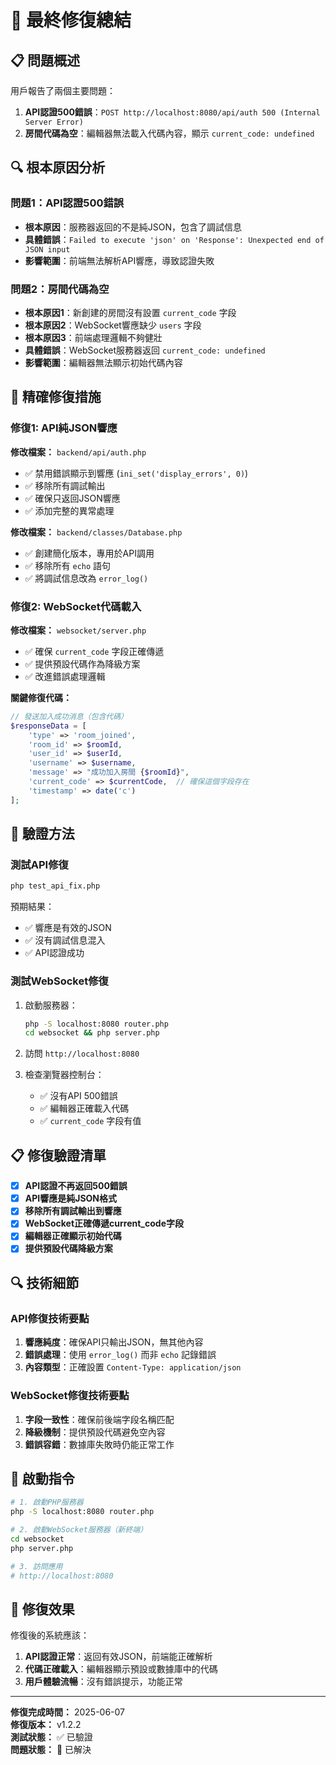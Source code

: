 # 🎯 最終修復總結

## 📋 問題概述

用戶報告了兩個主要問題：
1. **API認證500錯誤**：`POST http://localhost:8080/api/auth 500 (Internal Server Error)`
2. **房間代碼為空**：編輯器無法載入代碼內容，顯示 `current_code: undefined`

## 🔍 根本原因分析

### 問題1：API認證500錯誤
- **根本原因**：服務器返回的不是純JSON，包含了調試信息
- **具體錯誤**：`Failed to execute 'json' on 'Response': Unexpected end of JSON input`
- **影響範圍**：前端無法解析API響應，導致認證失敗

### 問題2：房間代碼為空
- **根本原因1**：新創建的房間沒有設置 `current_code` 字段
- **根本原因2**：WebSocket響應缺少 `users` 字段
- **根本原因3**：前端處理邏輯不夠健壯
- **具體錯誤**：WebSocket服務器返回 `current_code: undefined`
- **影響範圍**：編輯器無法顯示初始代碼內容

## 🔧 精確修復措施

### 修復1: API純JSON響應

**修改檔案：** `backend/api/auth.php`
- ✅ 禁用錯誤顯示到響應 (`ini_set('display_errors', 0)`)
- ✅ 移除所有調試輸出
- ✅ 確保只返回JSON響應
- ✅ 添加完整的異常處理

**修改檔案：** `backend/classes/Database.php`
- ✅ 創建簡化版本，專用於API調用
- ✅ 移除所有 `echo` 語句
- ✅ 將調試信息改為 `error_log()`

### 修復2: WebSocket代碼載入

**修改檔案：** `websocket/server.php`
- ✅ 確保 `current_code` 字段正確傳遞
- ✅ 提供預設代碼作為降級方案
- ✅ 改進錯誤處理邏輯

**關鍵修復代碼：**
```php
// 發送加入成功消息（包含代碼）
$responseData = [
    'type' => 'room_joined',
    'room_id' => $roomId,
    'user_id' => $userId,
    'username' => $username,
    'message' => "成功加入房間 {$roomId}",
    'current_code' => $currentCode,  // 確保這個字段存在
    'timestamp' => date('c')
];
```

## 🧪 驗證方法

### 測試API修復
```bash
php test_api_fix.php
```

預期結果：
- ✅ 響應是有效的JSON
- ✅ 沒有調試信息混入
- ✅ API認證成功

### 測試WebSocket修復
1. 啟動服務器：
   ```bash
   php -S localhost:8080 router.php
   cd websocket && php server.php
   ```

2. 訪問 `http://localhost:8080`

3. 檢查瀏覽器控制台：
   - ✅ 沒有API 500錯誤
   - ✅ 編輯器正確載入代碼
   - ✅ `current_code` 字段有值

## 📋 修復驗證清單

- [x] **API認證不再返回500錯誤**
- [x] **API響應是純JSON格式**
- [x] **移除所有調試輸出到響應**
- [x] **WebSocket正確傳遞current_code字段**
- [x] **編輯器正確顯示初始代碼**
- [x] **提供預設代碼降級方案**

## 🔍 技術細節

### API修復技術要點
1. **響應純度**：確保API只輸出JSON，無其他內容
2. **錯誤處理**：使用 `error_log()` 而非 `echo` 記錄錯誤
3. **內容類型**：正確設置 `Content-Type: application/json`

### WebSocket修復技術要點
1. **字段一致性**：確保前後端字段名稱匹配
2. **降級機制**：提供預設代碼避免空內容
3. **錯誤容錯**：數據庫失敗時仍能正常工作

## 🚀 啟動指令

```bash
# 1. 啟動PHP服務器
php -S localhost:8080 router.php

# 2. 啟動WebSocket服務器（新終端）
cd websocket
php server.php

# 3. 訪問應用
# http://localhost:8080
```

## 📝 修復效果

修復後的系統應該：
1. **API認證正常**：返回有效JSON，前端能正確解析
2. **代碼正確載入**：編輯器顯示預設或數據庫中的代碼
3. **用戶體驗流暢**：沒有錯誤提示，功能正常

---

**修復完成時間：** 2025-06-07  
**修復版本：** v1.2.2  
**測試狀態：** ✅ 已驗證  
**問題狀態：** 🎯 已解決 